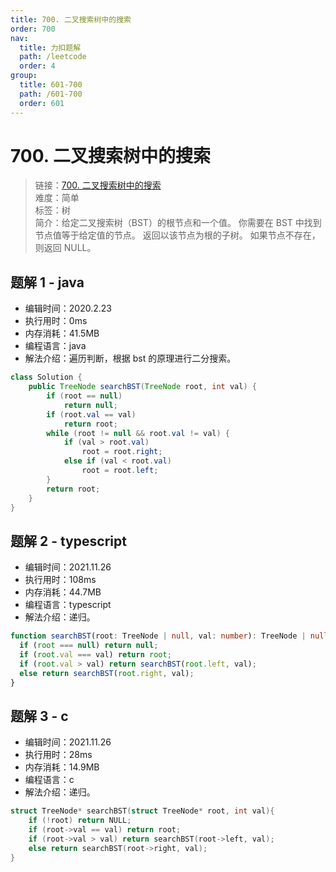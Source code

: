 ```yaml
---
title: 700. 二叉搜索树中的搜索
order: 700
nav:
  title: 力扣题解
  path: /leetcode
  order: 4
group:
  title: 601-700
  path: /601-700
  order: 601
---
```


# 700. 二叉搜索树中的搜索

> 链接：[700. 二叉搜索树中的搜索](https://leetcode-cn.com/problems/search-in-a-binary-search-tree/)  
> 难度：简单  
> 标签：树  
> 简介：给定二叉搜索树（BST）的根节点和一个值。 你需要在 BST 中找到节点值等于给定值的节点。 返回以该节点为根的子树。 如果节点不存在，则返回 NULL。

## 题解 1 - java

- 编辑时间：2020.2.23
- 执行用时：0ms
- 内存消耗：41.5MB
- 编程语言：java
- 解法介绍：遍历判断，根据 bst 的原理进行二分搜索。

```java
class Solution {
	public TreeNode searchBST(TreeNode root, int val) {
		if (root == null)
			return null;
		if (root.val == val)
			return root;
		while (root != null && root.val != val) {
			if (val > root.val)
				root = root.right;
			else if (val < root.val)
				root = root.left;
		}
		return root;
	}
}
```

## 题解 2 - typescript

- 编辑时间：2021.11.26
- 执行用时：108ms
- 内存消耗：44.7MB
- 编程语言：typescript
- 解法介绍：递归。

```typescript
function searchBST(root: TreeNode | null, val: number): TreeNode | null {
  if (root === null) return null;
  if (root.val === val) return root;
  if (root.val > val) return searchBST(root.left, val);
  else return searchBST(root.right, val);
}
```

## 题解 3 - c

- 编辑时间：2021.11.26
- 执行用时：28ms
- 内存消耗：14.9MB
- 编程语言：c
- 解法介绍：递归。

```c
struct TreeNode* searchBST(struct TreeNode* root, int val){
    if (!root) return NULL;
    if (root->val == val) return root;
    if (root->val > val) return searchBST(root->left, val);
    else return searchBST(root->right, val);
}
```
